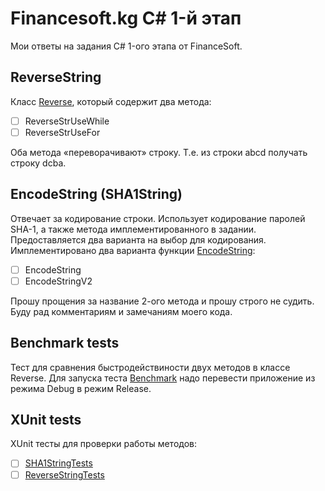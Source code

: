 # Financesoft.kg C# 1-й этап

Мои ответы на задания C# 1-ого этапа от FinanceSoft.

## ReverseString

Класс [Reverse](https://gitlab.com/IliaKim91/financesoft.kg_test/-/tree/main/ReverseStringTask/ReverseString), который содержит два метода:

- [ ] ReverseStrUseWhile
- [ ] ReverseStrUseFor

Оба метода «переворачивают» строку. Т.е. из строки abcd получать строку dcba.

## EncodeString (SHA1String)

Отвечает за кодирование строки. Использует кодирование паролей SHA-1, а также метода имплементированного в задании. Предоставляется два варианта на выбор для кодирования. Имплементировано два варианта функции [EncodeString](https://gitlab.com/IliaKim91/financesoft.kg_test/-/tree/main/SHA1StringTask):

- [ ] EncodeString
- [ ] EncodeStringV2

Прошу прощения за название 2-ого метода и прошу строго не судить. Буду рад комментариям и замечаниям моего кода.

## Benchmark tests

Тест для сравнения быстродействиности двух методов в классе Reverse. Для запуска теста [Benchmark](https://gitlab.com/IliaKim91/financesoft.kg_test/-/tree/main/ReverseStringTask/Benchmark) надо перевести приложение из режима Debug в режим Release.

## XUnit tests

XUnit тесты для проверки работы методов: 

- [ ] [SHA1StringTests](https://gitlab.com/IliaKim91/financesoft.kg_test/-/tree/main/SHA1StringTask/SHA1StringTests)
- [ ] [ReverseStringTests](https://gitlab.com/IliaKim91/financesoft.kg_test/-/tree/main/ReverseStringTask/ReverseStringTests)
